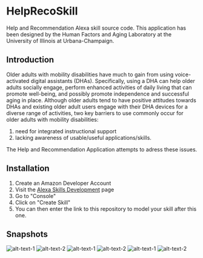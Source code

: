 # HelpRecoSkill
Help and Recommendation Alexa skill source code. This application has been designed by the Human Factors and Aging Laboratory at the University of Illinois at Urbana-Champaign.

## Introduction
Older adults with mobility disabilities have much to gain from using voice-activated digital assistants (DHAs). Specifically, using a DHA can help older adults socially engage, perform enhanced activities of daily living that can promote well-being, and possibly promote independence and successful aging in place. Although older adults tend to have positive attitudes towards DHAs and existing older adult users engage with their DHA devices for a diverse range of activities, two key barriers to use commonly occur for older adults with mobility disabilities: 

1. need for integrated instructional support
2. lacking awareness of usable/useful applications/skills.

The Help and Recommendation Application attempts to adress these issues.

## Installation
1. Create an Amazon Developer Account
2. Visit the [Alexa Skills Development](https://developer.amazon.com/en-US/alexa/alexa-skills-kit) page
3. Go to "Console"
4. Click on "Create Skill"
5. You can then enter the link to this repository to model your skill after this one.

## Snapshots
![alt-text-1](snapshots/1.png "title-1") ![alt-text-2](snapshots/2.png "title-2")
![alt-text-1](snapshots/3.png "title-1") ![alt-text-2](snapshots/4.png "title-2")
![alt-text-1](snapshots/5.png "title-1") ![alt-text-2](snapshots/6.png "title-2")